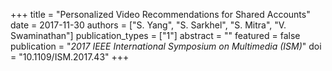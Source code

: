 +++
title = "Personalized Video Recommendations for Shared Accounts"
date = 2017-11-30
authors = ["S. Yang", "S. Sarkhel", "S. Mitra", "V. Swaminathan"]
publication_types = ["1"]
abstract = ""
featured = false
publication = "*2017 IEEE International Symposium on Multimedia (ISM)*"
doi = "10.1109/ISM.2017.43"
+++

